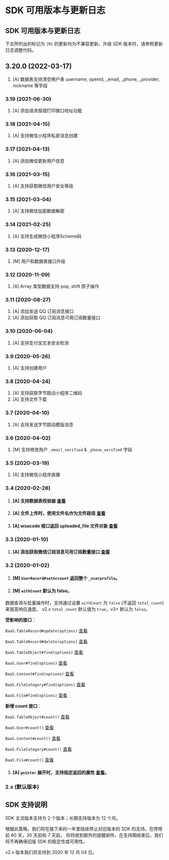 # SDK 可用版本与更新日志

## SDK 可用版本与更新日志

下文所列出的标记为 `[M]` 的更新均为不兼容更新。升级 SDK 版本时，请参照更新日志调整代码。

## 3.20.0 (2022-03-17)
1. [A] 数据表支持清空用户表 username, openid, _email, _phone, _provider, nickname 等字段

### 3.19 (2021-06-30)
1. [A] 添加请求报错打印接口地址功能

### 3.18 (2021-04-15)
1. [A] 支持微信小程序私密消息创建

### 3.17 (2021-04-13)
1. [A] 添加微信更新用户信息

### 3.16 (2021-03-15)
1. [A] 支持获取微信用户安全等级

### 3.15 (2021-03-04)
1. [A] 支持微信加密数据解密

### 3.14 (2021-02-25)
1. [A] 支持生成微信小程序Scheme码

### 3.13 (2020-12-17)
1. [M] 用户和数据表接口升级

### 3.12 (2020-11-09)
1. [A] Array 类型数据支持 pop, shift 原子操作

### 3.11 (2020-08-27)
1. [A] 添加发送 QQ 订阅消息接口
2. [A] 添加获取 QQ 订阅消息可用订阅数量接口

### 3.10 (2020-06-04)
1. [A] 支持支付宝文本安全检测

### 3.9 (2020-05-26)
1. [A] 支持创建用户

### 3.8 (2020-04-24)
1. [A] 支持获取字节跳动小程序二维码
2. [A] 支持文件下载

### 3.7 (2020-04-10)
1. [A] 支持发送字节跳动模版消息

### 3.6 (2020-04-02)
1. [M] 支持修改用户 `_email_verified` & `_phone_verified` 字段

### 3.5 (2020-03-19)
1. [A] 支持微信小程序直播

### 3.4 (2020-02-28)

1. #### [A] 支持数据表校验器 [查看](/cloud-function/node-sdk/schema/validator.md)
2. #### [A] 文件上传时，使用文件名作为文件路径 [查看](/cloud-function/node-sdk/file/file.md)
3. #### [A] wxacode 接口返回 uploaded_file 文件对象 [查看](/cloud-function/node-sdk/wxacode.md)

### 3.3 (2020-01-10)

1. #### [A] 添加获取微信订阅消息可用订阅数量接口 [查看](/cloud-function/node-sdk/wechat-subscribe-message/wechat-subscribe-message-ticket.md)

### 3.2 (2020-01-02)
1. #### [M] `UserRecord#setAccount` 返回整个 `_userprofile`。
2. #### [M] `withCount` 默认为 false。

  数据查询与批量操作时，支持通过设置 `withCount` 为 `false` (不返回 `total_count`) 来提高响应速度。
  v2.x `total_count` 默认值为 `true`，v3+ 默认为 `false`。

  **受影响的接口**：

  `BaaS.TableRecord#update(options)` [查看](/cloud-function/node-sdk/schema/update-record.md)

  `BaaS.TableRecord#delete(options)` [查看](/cloud-function/node-sdk/schema/delete-record.md)

  `BaaS.TableObject#find(options)` [查看](/cloud-function/node-sdk/schema/query.md)

  `BaaS.User#find(options)` [查看](/cloud-function/node-sdk/user.md)

  `BaaS.Content#find(options)` [查看](/cloud-function/node-sdk/content/content.md)

  `BaaS.FileCategory#find(options)` [查看](/cloud-function/node-sdk/file/file-category.md)

  `BaaS.File#find(options)` [查看](/cloud-function/node-sdk/file/file.md)

  **新增 count 接口**：

  `BaaS.TableObject#count()` [查看](/cloud-function/node-sdk/schema/query.md)

  `BaaS.User#count()` [查看](/cloud-function/node-sdk/user.md)

  `BaaS.Content#count()` [查看](/cloud-function/node-sdk/content/content.md)

  `BaaS.FileCategory#count()` [查看](/cloud-function/node-sdk/file/file-category.md)

  `BaaS.File#count()` [查看](/cloud-function/node-sdk/file/file.md)

3. #### [A] `pointer` 展开时，支持指定返回的属性 [查看](/cloud-function/node-sdk/schema/select-and-expand.md)。

### 2.x (默认版本)

## SDK 支持说明

SDK 主流版本支持为 2 个版本；长期支持版本为 12 个月。

根据此策略，我们将在接下来的一年里陆续停止对旧版本的 SDK 的支持。在停用前 60 天，30 天前和 7 天前，
你将收到额外的提醒邮件。在支持期结束后，我们将不再确保旧版 SDK 的稳定性或可用性。

v2.x 版本我们将支持到 2020 年 12 月 04 日。

